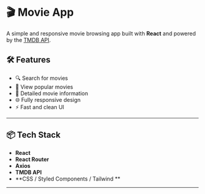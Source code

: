 # 🎬 Movie App

A simple and responsive movie browsing app built with **React** and powered by the [TMDB API](https://www.themoviedb.org/documentation/api).


## 🛠️ Features

- 🔍 Search for movies
- 🎥 View popular  movies
- 📄 Detailed movie information
- 🌐 Fully responsive design
- ⚡ Fast and clean UI

---

## 📦 Tech Stack

- **React**
- **React Router**
- **Axios**
- **TMDB API**
- **CSS / Styled Components / Tailwind **

---


